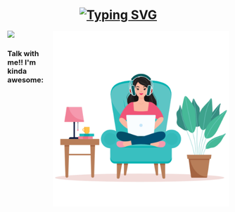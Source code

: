 <H1 align="center"><a href="https://git.io/typing-svg"><img src="https://readme-typing-svg.demolab.com?font=Fira+Code&pause=1000&color=83C5BE&width=435&lines=Hola!!+I'm+Vedant+Salunkhe;I'm+an+aspiring+Java+Developer" alt="Typing SVG" /></a></H1>

<img align='right' width="400" alt='logo' src='logo.png'>


<img src="https://github-readme-stats.vercel.app/api?username=Vedant550&theme=tokyonight&title_color=fca311&text_color=ffbf69">

<h3 align="left">Talk with me!! I'm kinda awesome:</h3>



<!-- Proudly created with GPRM ( https://gprm.itsvg.in ) -->
